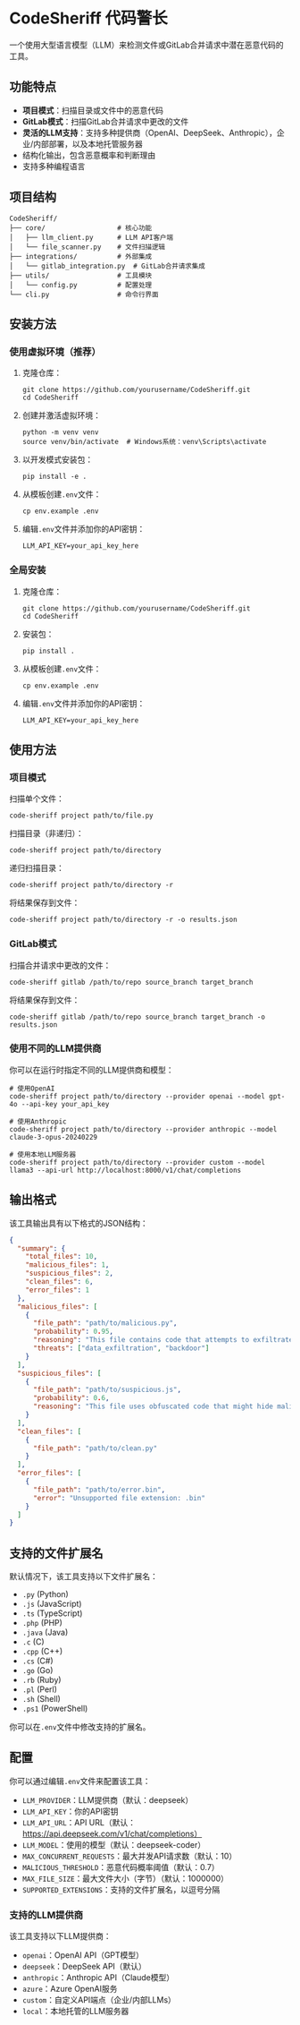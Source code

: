 # CodeSheriff 代码警长

一个使用大型语言模型（LLM）来检测文件或GitLab合并请求中潜在恶意代码的工具。

## 功能特点

- **项目模式**：扫描目录或文件中的恶意代码
- **GitLab模式**：扫描GitLab合并请求中更改的文件
- **灵活的LLM支持**：支持多种提供商（OpenAI、DeepSeek、Anthropic），企业/内部部署，以及本地托管服务器
- 结构化输出，包含恶意概率和判断理由
- 支持多种编程语言

## 项目结构

```
CodeSheriff/
├── core/                  # 核心功能
│   ├── llm_client.py      # LLM API客户端
│   └── file_scanner.py    # 文件扫描逻辑
├── integrations/          # 外部集成
│   └── gitlab_integration.py  # GitLab合并请求集成
├── utils/                 # 工具模块
│   └── config.py          # 配置处理
└── cli.py                 # 命令行界面
```

## 安装方法

### 使用虚拟环境（推荐）

1. 克隆仓库：
   ```
   git clone https://github.com/yourusername/CodeSheriff.git
   cd CodeSheriff
   ```

2. 创建并激活虚拟环境：
   ```
   python -m venv venv
   source venv/bin/activate  # Windows系统：venv\Scripts\activate
   ```

3. 以开发模式安装包：
   ```
   pip install -e .
   ```

4. 从模板创建`.env`文件：
   ```
   cp env.example .env
   ```

5. 编辑`.env`文件并添加你的API密钥：
   ```
   LLM_API_KEY=your_api_key_here
   ```

### 全局安装

1. 克隆仓库：
   ```
   git clone https://github.com/yourusername/CodeSheriff.git
   cd CodeSheriff
   ```

2. 安装包：
   ```
   pip install .
   ```

3. 从模板创建`.env`文件：
   ```
   cp env.example .env
   ```

4. 编辑`.env`文件并添加你的API密钥：
   ```
   LLM_API_KEY=your_api_key_here
   ```

## 使用方法

### 项目模式

扫描单个文件：
```
code-sheriff project path/to/file.py
```

扫描目录（非递归）：
```
code-sheriff project path/to/directory
```

递归扫描目录：
```
code-sheriff project path/to/directory -r
```

将结果保存到文件：
```
code-sheriff project path/to/directory -r -o results.json
```

### GitLab模式

扫描合并请求中更改的文件：
```
code-sheriff gitlab /path/to/repo source_branch target_branch
```

将结果保存到文件：
```
code-sheriff gitlab /path/to/repo source_branch target_branch -o results.json
```

### 使用不同的LLM提供商

你可以在运行时指定不同的LLM提供商和模型：

```
# 使用OpenAI
code-sheriff project path/to/directory --provider openai --model gpt-4o --api-key your_api_key

# 使用Anthropic
code-sheriff project path/to/directory --provider anthropic --model claude-3-opus-20240229

# 使用本地LLM服务器
code-sheriff project path/to/directory --provider custom --model llama3 --api-url http://localhost:8000/v1/chat/completions
```

## 输出格式

该工具输出具有以下格式的JSON结构：

```json
{
  "summary": {
    "total_files": 10,
    "malicious_files": 1,
    "suspicious_files": 2,
    "clean_files": 6,
    "error_files": 1
  },
  "malicious_files": [
    {
      "file_path": "path/to/malicious.py",
      "probability": 0.95,
      "reasoning": "This file contains code that attempts to exfiltrate sensitive data...",
      "threats": ["data_exfiltration", "backdoor"]
    }
  ],
  "suspicious_files": [
    {
      "file_path": "path/to/suspicious.js",
      "probability": 0.6,
      "reasoning": "This file uses obfuscated code that might hide malicious intent..."
    }
  ],
  "clean_files": [
    {
      "file_path": "path/to/clean.py"
    }
  ],
  "error_files": [
    {
      "file_path": "path/to/error.bin",
      "error": "Unsupported file extension: .bin"
    }
  ]
}
```

## 支持的文件扩展名

默认情况下，该工具支持以下文件扩展名：
- `.py` (Python)
- `.js` (JavaScript)
- `.ts` (TypeScript)
- `.php` (PHP)
- `.java` (Java)
- `.c` (C)
- `.cpp` (C++)
- `.cs` (C#)
- `.go` (Go)
- `.rb` (Ruby)
- `.pl` (Perl)
- `.sh` (Shell)
- `.ps1` (PowerShell)

你可以在`.env`文件中修改支持的扩展名。

## 配置

你可以通过编辑`.env`文件来配置该工具：

- `LLM_PROVIDER`：LLM提供商（默认：deepseek）
- `LLM_API_KEY`：你的API密钥
- `LLM_API_URL`：API URL（默认：https://api.deepseek.com/v1/chat/completions）
- `LLM_MODEL`：使用的模型（默认：deepseek-coder）
- `MAX_CONCURRENT_REQUESTS`：最大并发API请求数（默认：10）
- `MALICIOUS_THRESHOLD`：恶意代码概率阈值（默认：0.7）
- `MAX_FILE_SIZE`：最大文件大小（字节）（默认：1000000）
- `SUPPORTED_EXTENSIONS`：支持的文件扩展名，以逗号分隔

### 支持的LLM提供商

该工具支持以下LLM提供商：

- `openai`：OpenAI API（GPT模型）
- `deepseek`：DeepSeek API（默认）
- `anthropic`：Anthropic API（Claude模型）
- `azure`：Azure OpenAI服务
- `custom`：自定义API端点（企业/内部LLMs）
- `local`：本地托管的LLM服务器 
